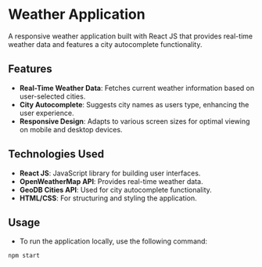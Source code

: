 # Weather Application

A responsive weather application built with React JS that provides real-time weather data and features a city autocomplete functionality.

## Features

- **Real-Time Weather Data**: Fetches current weather information based on user-selected cities.
- **City Autocomplete**: Suggests city names as users type, enhancing the user experience.
- **Responsive Design**: Adapts to various screen sizes for optimal viewing on mobile and desktop devices.

## Technologies Used

- **React JS**: JavaScript library for building user interfaces.
- **OpenWeatherMap API**: Provides real-time weather data.
- **GeoDB Cities API**: Used for city autocomplete functionality.
- **HTML/CSS**: For structuring and styling the application.

## Usage
- To run the application locally, use the following command:
```bash
npm start
